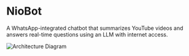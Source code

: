 # NioBot
A WhatsApp-integrated chatbot that summarizes YouTube videos and answers real-time questions using an LLM with internet access.

![Architecture Diagram]("https://github.com/user-attachments/assets/07b3d52a-e51e-411d-8929-93bb9699691a")
